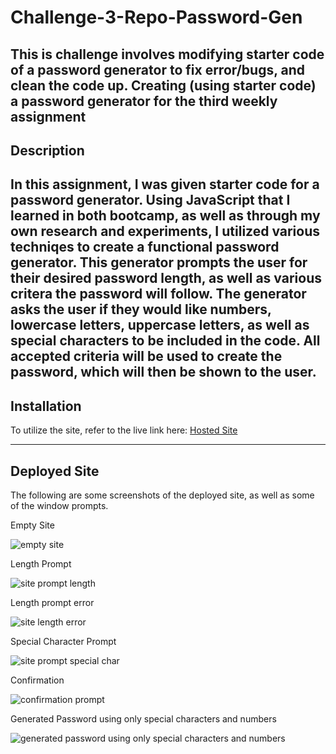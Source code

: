 # Challenge-3-Repo-Password-Gen
This is challenge involves modifying starter code of a password generator to fix error/bugs, and clean the code up.
Creating (using starter code) a password generator for the third weekly assignment
---------------------------------------------------------------------------------------------------------------------------------------------------
## Description
In this assignment, I was given starter code for a password generator. 
Using JavaScript that I learned in both bootcamp, as well as through my own research and experiments, I utilized various techniqes to create a functional password generator.
This generator prompts the user for their desired password length, as well as various critera the password will follow. 
The generator asks the user if they would like numbers, lowercase letters, uppercase letters, as well as special characters to be included in the code. 
All accepted criteria will be used to create the password, which will then be shown to the user. 
---------------------------------------------------------------------------------------------------------------------------------------------------

## Installation
To utilize the site, refer to the live link here: [Hosted Site](https://joshuaorlandor.github.io/Challenge-3-Repo-Password-Gen/)

---------------------------------------------------------------------------------------------------------------------------------------------------

## Deployed Site
The following are some screenshots of the deployed site, as well as some of the window prompts. 

Empty Site

![empty site](https://user-images.githubusercontent.com/114437149/198723329-39363e9a-b77b-4190-941c-d85159a572bb.png)
<br>

Length Prompt

![site prompt length](https://user-images.githubusercontent.com/114437149/198723362-1e9fe94c-0a7d-42a5-b47c-5f583ed7a33c.png)
<br>

Length prompt error

![site length error](https://user-images.githubusercontent.com/114437149/198723374-ba66ff58-02ab-421d-8deb-aa1c704218a5.png)
<br>

Special Character Prompt

![site prompt special char](https://user-images.githubusercontent.com/114437149/198723396-c294e3b9-ff75-4300-bebb-ac8477ed40e8.png)
<br>

Confirmation 

![confirmation prompt](https://user-images.githubusercontent.com/114437149/198723408-3c249783-183d-4ffa-8d9e-48040e83829d.png)
<br>


Generated Password using only special characters and numbers

![generated password using only special characters and numbers](https://user-images.githubusercontent.com/114437149/198723425-f5621fc6-f1d2-4478-9a6e-0e9469e1af99.png)


